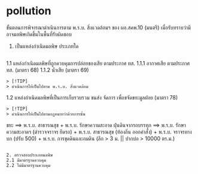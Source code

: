 # pollution
ขั้นตอนการพิจารณาดำเนินการตาม พ.ร.บ. สิ่งแวดล้อมฯ ของ ผอ.สคพ.10 (มนตรี) เมื่อรับทราบว่ามีอาจมลพิษเกิดขึ้นในพื้นที่รับผิดชอบ 
1. เป็นแหล่งกำเนิดมลพิษ ประเภทใด
   ```
1.1 แหล่งกำเนิดมลพิษที่ถูกควบคุมการปล่อยของเสีย ตามประกาศ ทส.
       1.1.1 อากาศเสีย ตามประกาศ ทส. (มาตรา 68)
       1.1.2 น้ำเสีย (มาตรา 69)
   ```
> [!TIP]
> ดำเนินการให้เป็นไปตาม พ.ร.บ. สิ่งแวดล้อม
   
   ```
1.2 แหล่งกำเนิดมลพิษที่เป็นการเก็บรวบรวม ขนส่ง จัดการ เพื่อขจัดขยะมูลฝอย (มาตรา 78)
   ```
> [!TIP]
> ดำเนินการให้เป็นไปตามกฎหมายว่าด้วยการนั้น

```
ขยะ ==> พ.ร.บ. สาธารณสุข + พ.ร.บ. รักษาความสะอาด
ฝุ่นดินจากรถบรรทุก ==> พ.ร.บ. รักษาความสะอาดฯ (ตำรวจจราจร ยึดรถ) + พ.ร.บ. สาธารณสุข (ท้องถิ่น ออกคำสั่ง) + พ.ร.บ. จราจรทางบก (ปรับ 500) + พ.ร.บ. การขุดดินและถมดิน (ลึก > 3 ม. || ปากบ่อ > 10000 ตร.ม.)  
```

2. ตรวจสอบประเภทมลพิษ
2.1 มีมาตรฐานควบคุม
2.2 ไม่มีมาตรฐานควบคุม
